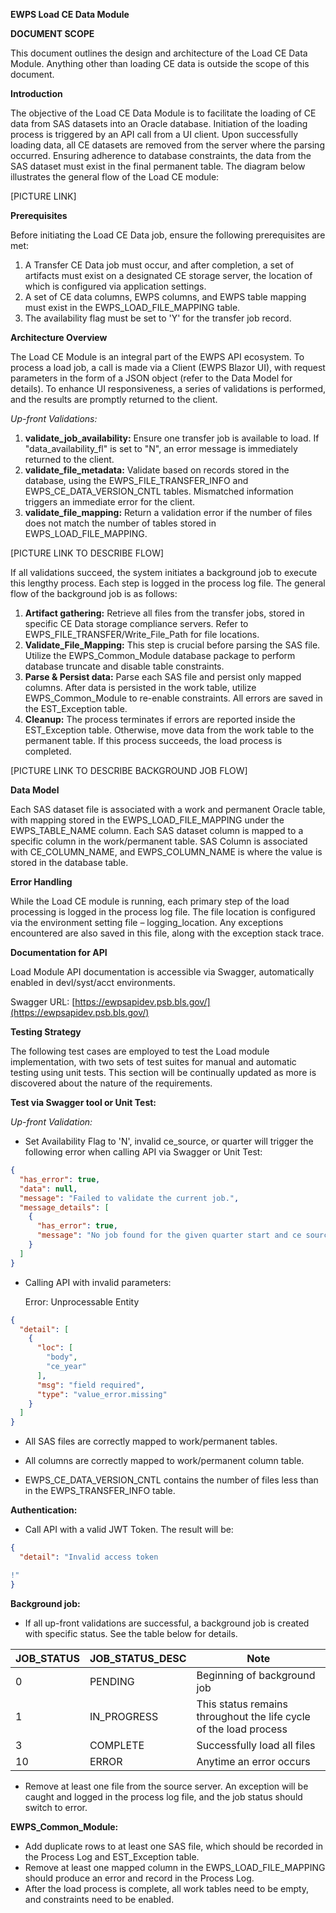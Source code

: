 **EWPS Load CE Data Module**

**DOCUMENT SCOPE**

This document outlines the design and architecture of the Load CE Data Module. Anything other than loading CE data is outside the scope of this document.

**Introduction**

The objective of the Load CE Data Module is to facilitate the loading of CE data from SAS datasets into an Oracle database. Initiation of the loading process is triggered by an API call from a UI client. Upon successfully loading data, all CE datasets are removed from the server where the parsing occurred. Ensuring adherence to database constraints, the data from the SAS dataset must exist in the final permanent table. The diagram below illustrates the general flow of the Load CE module:

[PICTURE LINK]

**Prerequisites**

Before initiating the Load CE Data job, ensure the following prerequisites are met:

1. A Transfer CE Data job must occur, and after completion, a set of artifacts must exist on a designated CE storage server, the location of which is configured via application settings.
2. A set of CE data columns, EWPS columns, and EWPS table mapping must exist in the EWPS_LOAD_FILE_MAPPING table.
3. The availability flag must be set to 'Y' for the transfer job record.

**Architecture Overview**

The Load CE Module is an integral part of the EWPS API ecosystem. To process a load job, a call is made via a Client (EWPS Blazor UI), with request parameters in the form of a JSON object (refer to the Data Model for details). To enhance UI responsiveness, a series of validations is performed, and the results are promptly returned to the client.

*Up-front Validations:*

1. **validate_job_availability:** Ensure one transfer job is available to load. If "data_availability_fl" is set to "N", an error message is immediately returned to the client.
2. **validate_file_metadata:** Validate based on records stored in the database, using the EWPS_FILE_TRANSFER_INFO and EWPS_CE_DATA_VERSION_CNTL tables. Mismatched information triggers an immediate error for the client.
3. **validate_file_mapping:** Return a validation error if the number of files does not match the number of tables stored in EWPS_LOAD_FILE_MAPPING.

[PICTURE LINK TO DESCRIBE FLOW]

If all validations succeed, the system initiates a background job to execute this lengthy process. Each step is logged in the process log file. The general flow of the background job is as follows:

1. **Artifact gathering:** Retrieve all files from the transfer jobs, stored in specific CE Data storage compliance servers. Refer to EWPS_FILE_TRANSFER/Write_File_Path for file locations.
2. **Validate_File_Mapping:** This step is crucial before parsing the SAS file. Utilize the EWPS_Common_Module database package to perform database truncate and disable table constraints.
3. **Parse & Persist data:** Parse each SAS file and persist only mapped columns. After data is persisted in the work table, utilize EWPS_Common_Module to re-enable constraints. All errors are saved in the EST_Exception table.
4. **Cleanup:** The process terminates if errors are reported inside the EST_Exception table. Otherwise, move data from the work table to the permanent table. If this process succeeds, the load process is completed.

[PICTURE LINK TO DESCRIBE BACKGROUND JOB FLOW]

**Data Model**

Each SAS dataset file is associated with a work and permanent Oracle table, with mapping stored in the EWPS_LOAD_FILE_MAPPING under the EWPS_TABLE_NAME column. Each SAS dataset column is mapped to a specific column in the work/permanent table. SAS Column is associated with CE_COLUMN_NAME, and EWPS_COLUMN_NAME is where the value is stored in the database table.

**Error Handling**

While the Load CE module is running, each primary step of the load processing is logged in the process log file. The file location is configured via the environment setting file – logging_location. Any exceptions encountered are also saved in this file, along with the exception stack trace.

**Documentation for API**

Load Module API documentation is accessible via Swagger, automatically enabled in devl/syst/acct environments.

Swagger URL: [https://ewpsapidev.psb.bls.gov/](https://ewpsapidev.psb.bls.gov/)

**Testing Strategy**

The following test cases are employed to test the Load module implementation, with two sets of test suites for manual and automatic testing using unit tests. This section will be continually updated as more is discovered about the nature of the requirements.

**Test via Swagger tool or Unit Test:**

*Up-front Validation:*

- Set Availability Flag to 'N', invalid ce_source, or quarter will trigger the following error when calling API via Swagger or Unit Test:

```json
{
  "has_error": true,
  "data": null,
  "message": "Failed to validate the current job.",
  "message_details": [
    {
      "has_error": true,
      "message": "No job found for the given quarter start and ce source."
    }
  ]
}
```

- Calling API with invalid parameters:

  Error: Unprocessable Entity

```json
{
  "detail": [
    {
      "loc": [
        "body",
        "ce_year"
      ],
      "msg": "field required",
      "type": "value_error.missing"
    }
  ]
}
```

- All SAS files are correctly mapped to work/permanent tables.

- All columns are correctly mapped to work/permanent column table.

- EWPS_CE_DATA_VERSION_CNTL contains the number of files less than in the EWPS_TRANSFER_INFO table.

**Authentication:**

- Call API with a valid JWT Token. The result will be:

```json
{
  "detail": "Invalid access token

!"
}
```

**Background job:**

- If all up-front validations are successful, a background job is created with specific status. See the table below for details.

| JOB_STATUS | JOB_STATUS_DESC | Note                                                              |
|------------|-----------------|-------------------------------------------------------------------|
| 0          | PENDING         | Beginning of background job                                       |
| 1          | IN_PROGRESS     | This status remains throughout the life cycle of the load process |
| 3          | COMPLETE        | Successfully load all files                                       |
| 10         | ERROR           | Anytime an error occurs                                           |

- Remove at least one file from the source server. An exception will be caught and logged in the process log file, and the job status should switch to error.

**EWPS_Common_Module:**

- Add duplicate rows to at least one SAS file, which should be recorded in the Process Log and EST_Exception table.
- Remove at least one mapped column in the EWPS_LOAD_FILE_MAPPING should produce an error and record in the Process Log.
- After the load process is complete, all work tables need to be empty, and constraints need to be enabled.
